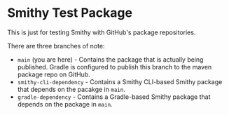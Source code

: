 # Smithy Test Package

This is just for testing Smithy with GitHub's package repositories.

There are three branches of note:

* `main` (you are here) - Contains the package that is actually being
  published. Gradle is configured to publish this branch to the maven
  package repo on GitHub.
* `smithy-cli-dependency` - Contains a Smithy CLI-based Smithy package
  that depends on the pacakge in `main`.
* `gradle-dependency` - Contains a Gradle-based Smithy package that depends
  on the package in `main`.
